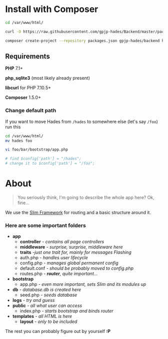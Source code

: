 # Install with Composer

```bash
cd /var/www/html/

curl -O https://raw.githubusercontent.com/gpjp-hades/Backend/master/packages.json

composer create-project --repository packages.json gpjp-hades/backend hades
```

## Requirements

**PHP** 7.1+

**php_sqlite3** (most likely already present)

**libcurl** for PHP 7.10.5+

**Composer** 1.5.0+

### Change default path
If you want to move Hades from ```/hades``` to somewhere else (let's say ```/foo```) run this

```bash
cd /var/www/html/
mv hades foo

vi foo/bar/bootstrap/app.php

# find $config['path'] = "/hades";
# change it to $config['path'] = "/foo";
```

# About
> You seriously think, I'm going to describe the whole app here?
> Ok, fine...

We use the [Slim Framework](https://www.slimframework.com/) for routing and a basic structure around it.

### Here are some important folders
* **app**
  * **controller** *- contains all page controllers*
  * **middleware** *- surprise, surprise, middleware here*
  * **traits** *-just one trait for, mainly for messages Flashing*
  * auth.php *- handles user lifecycle*
  * config.php *- manages global permanent config*
  * default.conf *- should be probably moved to config.php*
  * routes.php *- **router**, quite important...*
* **bootstrap**
  * app.php *- even more important, sets Slim and its modules up*
* **db** *- database.db is created here*
  * seed.php *- seeds database*
* **logs** *- try and guess*
* **public** *- all what user can access*
  * index.php *- starts bootstrap and binds router*
* **templates** *- all HTML is here*
  * **layout** *- only to be included*

The rest you can probably figure out by yourself **:P**

